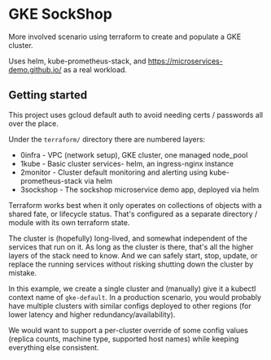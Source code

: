 # GKE SockShop

More involved scenario using terraform to create and populate a GKE cluster.

Uses helm, kube-prometheus-stack, and https://microservices-demo.github.io/ as a
real workload.

## Getting started

This project uses gcloud default auth to avoid needing certs / passwords all
over the place.

Under the `terraform/` directory there are numbered layers:

- 0infra - VPC (network setup), GKE cluster, one managed node_pool
- 1kube - Basic cluster services- helm, an ingress-nginx instance
- 2monitor - Cluster default monitoring and alerting using kube-prometheus-stack
  via helm
- 3sockshop - The sockshop microservice demo app, deployed via helm

Terraform works best when it only operates on collections of objects with a
shared fate, or lifecycle status. That's configured as a separate directory /
module with its own terraform state.

The cluster is (hopefully) long-lived, and somewhat independent of the services
that run on it. As long as the cluster is there, that's all the higher layers of
the stack need to know. And we can safely start, stop, update, or replace the
running services without risking shutting down the cluster by mistake.

In this example, we create a single cluster and (manually) give it a kubectl
context name of `gke-default`. In a production scenario, you would probably have
multiple clusters with similar configs deployed to other regions (for lower
latency and higher redundancy/availability).

We would want to support a per-cluster override of some config values (replica
counts, machine type, supported host names) while keeping everything else
consistent.
